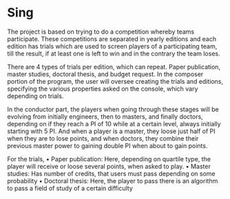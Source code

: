 # Sing
The project is based on trying to do a competition whereby teams participate. These 
competitions are separated in yearly editions and each edition has trials which are used to 
screen players of a participating team, till the result, if at least one is left to win and in the 
contrary the team loses. 

There are 4 types of trials per edition, which can repeat. Paper publication, master 
studies, doctoral thesis, and budget request. 
 In the composer portion of the program, the user will oversee creating the trials and 
editions, specifying the various properties asked on the console, which vary depending on 
trials. 

In the conductor part, the players when going through these stages will be evolving 
from initially engineers, then to masters, and finally doctors, depending on if they reach a PI 
of 10 while at a certain level, always initially starting with 5 PI. And when a player is a 
master, they loose just half of PI when they are to lose points, and when doctors, they 
combine their previous master power to gaining double PI when about to gain points.

 For the trials, 
• Paper publication: Here, depending on quartile type, the player will receive or loose 
several points, when asked to play.
• Master studies: Has number of credits, that users must pass depending on some 
probability
• Doctoral thesis: Here, the player to pass there is an algorithm to pass a field of study 
of a certain difficulty

